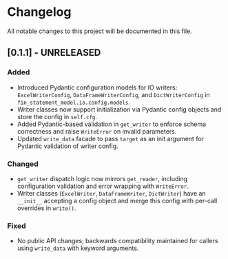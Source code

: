 # Changelog

All notable changes to this project will be documented in this file.

## [0.1.1] - UNRELEASED

### Added

- Introduced Pydantic configuration models for IO writers: `ExcelWriterConfig`, `DataFrameWriterConfig`, and `DictWriterConfig` in `fin_statement_model.io.config.models`.
- Writer classes now support initialization via Pydantic config objects and store the config in `self.cfg`.
- Added Pydantic-based validation in `get_writer` to enforce schema correctness and raise `WriteError` on invalid parameters.
- Updated `write_data` facade to pass `target` as an init argument for Pydantic validation of writer config.

### Changed

- `get_writer` dispatch logic now mirrors `get_reader`, including configuration validation and error wrapping with `WriteError`.
- Writer classes (`ExcelWriter`, `DataFrameWriter`, `DictWriter`) have an `__init__` accepting a config object and merge this config with per-call overrides in `write()`.

### Fixed

- No public API changes; backwards compatibility maintained for callers using `write_data` with keyword arguments. 